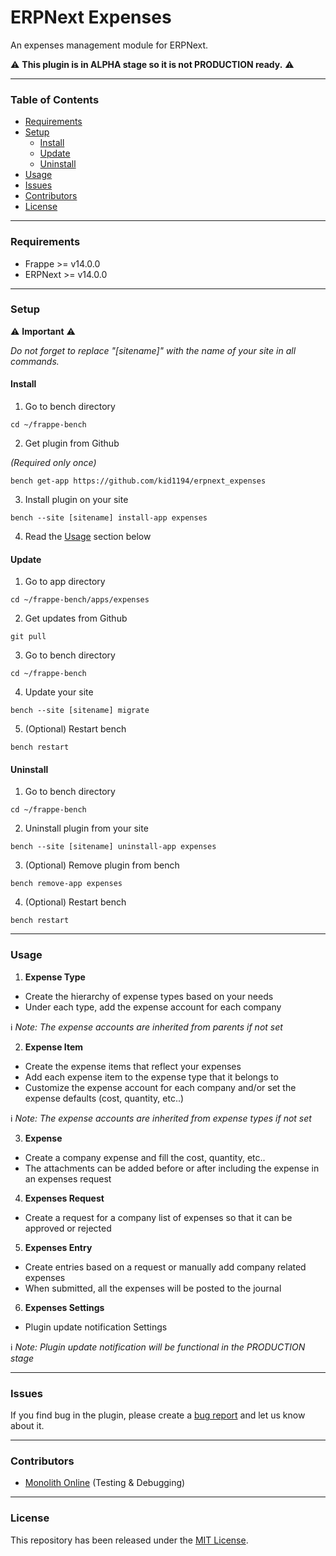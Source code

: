 # ERPNext Expenses

An expenses management module for ERPNext.

⚠️ **This plugin is in ALPHA stage so it is not PRODUCTION ready.** ⚠️

---

### Table of Contents
- [Requirements](#requirements)
- [Setup](#setup)
  - [Install](#install)
  - [Update](#update)
  - [Uninstall](#uninstall)
- [Usage](#usage)
- [Issues](#issues)
- [Contributors](#contributors)
- [License](#license)

---

### Requirements
- Frappe >= v14.0.0
- ERPNext >= v14.0.0

---

### Setup

⚠️ **Important** ⚠️

*Do not forget to replace "[sitename]" with the name of your site in all commands.*

#### Install
1. Go to bench directory

```
cd ~/frappe-bench
```

2. Get plugin from Github

*(Required only once)*

```
bench get-app https://github.com/kid1194/erpnext_expenses
```

3. Install plugin on your site

```
bench --site [sitename] install-app expenses
```

4. Read the [Usage](#usage) section below

#### Update
1. Go to app directory

```
cd ~/frappe-bench/apps/expenses
```

2. Get updates from Github

```
git pull
```

3. Go to bench directory

```
cd ~/frappe-bench
```

4. Update your site

```
bench --site [sitename] migrate
```

5. (Optional) Restart bench

```
bench restart
```

#### Uninstall
1. Go to bench directory

```
cd ~/frappe-bench
```

2. Uninstall plugin from your site

```
bench --site [sitename] uninstall-app expenses
```

3. (Optional) Remove plugin from bench

```
bench remove-app expenses
```

4. (Optional) Restart bench

```
bench restart
```

---

### Usage
1. **Expense Type**
  - Create the hierarchy of expense types based on your needs
  - Under each type, add the expense account for each company

ℹ️ *Note: The expense accounts are inherited from parents if not set*

2. **Expense Item**
  - Create the expense items that reflect your expenses
  - Add each expense item to the expense type that it belongs to
  - Customize the expense account for each company and/or set the expense defaults (cost, quantity, etc..)

ℹ️ *Note: The expense accounts are inherited from expense types if not set*

3. **Expense**
  - Create a company expense and fill the cost, quantity, etc..
  - The attachments can be added before or after including the expense in an expenses request

4. **Expenses Request**
  - Create a request for a company list of expenses so that it can be approved or rejected

5. **Expenses Entry**
  - Create entries based on a request or manually add company related expenses
  - When submitted, all the expenses will be posted to the journal

6. **Expenses Settings**
  - Plugin update notification Settings

ℹ️ *Note: Plugin update notification will be functional in the PRODUCTION stage*

---

### Issues
If you find bug in the plugin, please create a [bug report](https://github.com/kid1194/erpnext_expenses/issues/new?assignees=&labels=&template=bug_report.md&title=) and let us know about it.

---

### Contributors
- [Monolith Online](https://github.com/monolithon) (Testing & Debugging)

---

### License
This repository has been released under the [MIT License](https://github.com/kid1194/erpnext_expenses/blob/main/LICENSE).